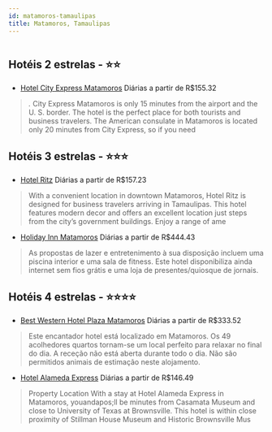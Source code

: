 ```yaml
---
id: matamoros-tamaulipas
title: Matamoros, Tamaulipas
---
```


<center><img src="http://www.hotelresb2b.com/images/hoteles/717741_foto_1.jpg" alt="" /></center>


## Hotéis 2 estrelas - ⭐️⭐️

-    [Hotel City Express Matamoros](https://www.hurb.com/hoteis/matamoros/hotel-city-express-matamoros-JNP-JP315305?cmp=18055) Diárias a partir de R$155.32
   > *.* City Express Matamoros is only 15 minutes from the airport and the U. S. border. The hotel is the perfect place for both tourists and business travelers. 
The American consulate in Matamoros is located only 20 minutes from City Express, so if you need

## Hotéis 3 estrelas - ⭐️⭐️⭐️

-    [Hotel Ritz](https://www.hurb.com/hoteis/matamoros/hotel-ritz-JNP-JP889150?cmp=18055) Diárias a partir de R$157.23
   > With a convenient location in downtown Matamoros, Hotel Ritz is designed for business travelers arriving in Tamaulipas. This hotel features modern decor and offers an excellent location just steps from the city’s government buildings. Enjoy a range of ame
-    [Holiday Inn Matamoros](https://www.hurb.com/hoteis/matamoros/holiday-inn-matamoros-JNP-JP011673?cmp=18055) Diárias a partir de R$444.43
   > As propostas de lazer e entretenimento à sua disposição incluem uma piscina interior e uma sala de fitness. Este hotel disponibiliza ainda internet sem fios grátis e uma loja de presentes/quiosque de jornais.

## Hotéis 4 estrelas - ⭐️⭐️⭐️⭐️

-    [Best Western Hotel Plaza Matamoros](https://www.hurb.com/hoteis/matamoros/best-western-hotel-plaza-matamoros-JNP-JP078515?cmp=18055) Diárias a partir de R$333.52
   > Este encantador hotel está localizado em Matamoros. Os 49 acolhedores quartos tornam-se um local perfeito para relaxar no final do dia. A receção não está aberta durante todo o dia. Não são permitidos animais de estimação neste alojamento. 
-    [Hotel Alameda Express](https://www.hurb.com/hoteis/matamoros/hotel-alameda-express-JNP-JP797694?cmp=18055) Diárias a partir de R$146.49
   > Property Location With a stay at Hotel Alameda Express in Matamoros, youandapos;ll be minutes from Casamata Museum and close to University of Texas at Brownsville.  This hotel is within close proximity of Stillman House Museum and Historic Brownsville Mus
